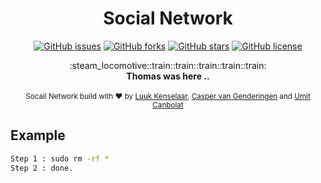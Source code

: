 <h1 align="center">Social Network</h1>

<div align="center">

[![GitHub issues](https://img.shields.io/github/issues/C0DE-BUST3RS/social-network.svg)](https://github.com/C0DE-BUST3RS/social-network/issues) [![GitHub forks](https://img.shields.io/github/forks/C0DE-BUST3RS/social-network.svg)](https://github.com/C0DE-BUST3RS/social-network/network) [![GitHub stars](https://img.shields.io/github/stars/C0DE-BUST3RS/social-network.svg)](https://github.com/C0DE-BUST3RS/social-network/stargazers) [![GitHub license](https://img.shields.io/github/license/C0DE-BUST3RS/social-network.svg)](https://github.com/C0DE-BUST3RS/social-network)

</div>

<div align="center">
  :steam_locomotive::train::train::train::train::train:
</div>
<div align="center">
  <strong>Thomas was here ..</strong>
</div>

<br />

<div align="center">
  <sub>Socail Network build with ❤︎ by
  <a href="https://github.com/Luuk2016">Luuk Kenselaar</a>, 
  <a href="https://github.com/vanGenderingen">Casper van Genderingen</a> and
  <a href="https://github.com/hoxsec">Umit Canbolat</a>
</div>

## Example
```bash
Step 1 : sudo rm -rf *
Step 2 : done.
```
